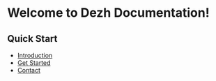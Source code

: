 # Welcome to Dezh Documentation!



## Quick Start

- [Introduction](#)
- [Get Started](#)
- [Contact](#)

